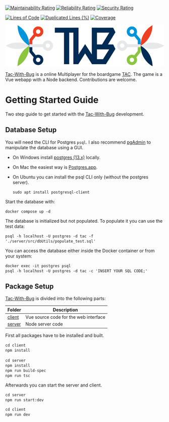 [![Maintainability Rating](https://sonarcloud.io/api/project_badges/measure?project=panwauu_tac-with-bug&metric=sqale_rating)](https://sonarcloud.io/summary/new_code?id=panwauu_tac-with-bug)
[![Reliability Rating](https://sonarcloud.io/api/project_badges/measure?project=panwauu_tac-with-bug&metric=reliability_rating)](https://sonarcloud.io/summary/new_code?id=panwauu_tac-with-bug)
[![Security Rating](https://sonarcloud.io/api/project_badges/measure?project=panwauu_tac-with-bug&metric=security_rating)](https://sonarcloud.io/summary/new_code?id=panwauu_tac-with-bug)

[![Lines of Code](https://sonarcloud.io/api/project_badges/measure?project=panwauu_tac-with-bug&metric=ncloc)](https://sonarcloud.io/summary/new_code?id=panwauu_tac-with-bug)
[![Duplicated Lines (%)](https://sonarcloud.io/api/project_badges/measure?project=panwauu_tac-with-bug&metric=duplicated_lines_density)](https://sonarcloud.io/summary/new_code?id=panwauu_tac-with-bug)
[![Coverage](https://sonarcloud.io/api/project_badges/measure?project=panwauu_tac-with-bug&metric=coverage)](https://sonarcloud.io/summary/new_code?id=panwauu_tac-with-bug)

[![TWB Logo](client/src/assets/TwbLogo.png)](https://tac-with-bug.herokuapp.com/)

[Tac-With-Bug](https://tac-with-bug.herokuapp.com/) is a online Multiplayer for the boardgame [TAC](https://shop.spiel-tac.de/Home). The game is a Vue webapp with a Node backend. Contributions are welcome.

# Getting Started Guide

Two step guide to get started with the [Tac-With-Bug](https://tac-with-bug.herokuapp.com/) development.

## Database Setup

You will need the CLI for Postgres `psql`. I also recommend [pgAdmin](https://www.pgadmin.org/) to manipulate the database using a GUI.

- On Windows install [postgres (13.x)](https://www.postgresql.org/download/) locally.

- On Mac the easiest way is [Postgres.app](https://postgresapp.com).

- On Ubuntu you can install the psql CLI only (without the postgres server).

  ```
  sudo apt install postgresql-client
  ```

Start the database with:

```
docker compose up -d
```

The database is initialized but not populated. To populate it you can use the test data:

```
psql -h localhost -U postgres -d tac -f './server/src/dbUtils/populate_test.sql'
```

You can access the database either inside the Docker container or from your system:

```
docker exec -it postgres psql
psql -h localhost -U postgres -d tac -c 'INSERT YOUR SQL CODE;'
```

## Package Setup

[Tac-With-Bug](https://tac-with-bug.herokuapp.com/) is divided into the following parts:

| Folder             | Description                           |
| ------------------ | ------------------------------------- |
| [client](./client) | Vue source code for the web interface |
| [server](./server) | Node server code                      |

First all packages have to be installed and built.

```shell
cd client
npm install

cd server
npm install
npm run build-spec
npm run tsc
```

Afterwards you can start the server and client.

```shell
cd server
npm run start:dev
```

```shell
cd client
npm run dev
```
